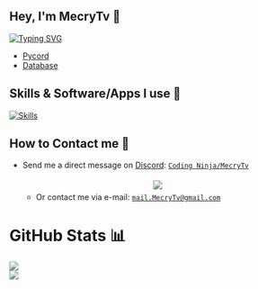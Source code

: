 ## Hey, I'm MecryTv 👋

[![Typing SVG](https://readme-typing-svg.demolab.com?font=Fira+Code&pause=1000&width=435&lines=Discord+Bot+Developer;Using+Python++%5BPycord%5D;Worked+with+Python+%26+Databases)](https://github.com/MecryTv)

- [Pycord](https://github.com/Pycord-Development/pycord)
- [Database](https://github.com/omnilib/aiosqlite)

## Skills & Software/Apps I use 💎

[![Skills](https://skillicons.dev/icons?i=py,sqlite,photoshop,aftereffects,premiere,illustrator,discord,github,blender,linux)](https://github.com/MecryTv)

## How to Contact me 🔗

  - Send me a direct message on [Discord](https://discord.com): [`Coding Ninja/MecryTv`](https://discord.com/users/1059621019947634739)

    <center>
      <a href='https://discord.com/users/1059621019947634739'>
        <img src="https://discord.c99.nl/widget/theme-2/1059621019947634739.png" style='padding: 5px'>
      </a>
    </center>

    - Or contact me via e-mail: [`mail.MecryTv@gmail.com`](mailto:mail.MecryTv.com)
          
# GitHub Stats 📊
![](https://github-readme-stats.vercel.app/api?username=MecryTv&theme=blueberry&hide_border=false&include_all_commits=false&count_private=false)<br/>
![](https://github-readme-streak-stats.herokuapp.com/?user=MecryTv&theme=blueberry&hide_border=false)<br/>
